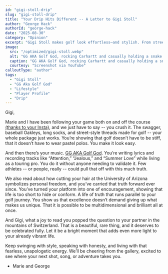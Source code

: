 ```yaml
---
id: "gigi-stoll-drip"
slug: "gigi-stoll-drip"
title: "Your Drip Hits Different -- A Letter to Gigi Stoll"
author: "George Hack"
authorId: "george-hack"
date: "2025-08-30"
category: "Opinion"
excerpt: "Gigi Stoll makes golf look effortless—and stylish. From street-ready threads on the course to dropping tracks as GG AKA Golf God, she proves excellence doesn’t demand conformity. Fearless, multidimensional, and unapologetically herself, Gigi is rewriting the rules of what it means to be a pro athlete."
image:
  src: "/optimized/gigi-stoll.webp"
  alt: "GG AKA Golf God, rocking Carhartt and casually holding a snake. She’s that cool."
  caption: "GG AKA Golf God, rocking Carhartt and casually holding a snake. She’s that cool"
  courtesy: "Screenshot via YouTube"
calloutType: "author"
tags:
  - "Gigi Stoll"
  - "GG Aka Golf God"
  - "Lifestyle"
  - "Player Profile"
  - "Drip"
---
```


Gigi,

Marie and I have been following your game both on and off the course [(thanks to your Insta)](https://www.instagram.com/gigistoll_/), and we just have to say -- you crush it. The swagger, baseball Oakleys, long socks, and street-style threads made for golf -- your whole package just works. You’re showing that golf doesn’t have to be stiff, that it doesn’t have to wear pastel polos. You make it look easy.

And then there’s your music. [GG AKA Golf God](https://youtu.be/8v4wqc8X3hQ?si=upVZ6uXtvCR9sdzm). You’re writing lyrics and recording tracks like “Attention,” “Jealous,” and “Summer Love” while living as a touring pro. You do it without anyone needing to validate it. Few athletes -- or people, really -- could pull that off with this much truth.

We also read about how cutting your hair at the University of Arizona symbolizes personal freedom, and you’ve carried that truth forward ever since. You’ve turned your platform into one of encouragement, showing that life is too short to hide or conform. A life of truth that runs parallel to your golf journey. You show us that excellence doesn’t demand giving up what makes us unique. That it is possible to be multidimensional and brilliant all at once. 

And Gigi, what a joy to read you popped the question to your partner in the mountains of Switzerland. That is a beautiful, rare thing, and it deserves to be celebrated fully. Let it be a bright moment that adds even more light to your already vibrant life.

Keep swinging with style, speaking with honesty, and living with that fearless, unapologetic energy. We’ll be cheering from the gallery, excited to see where your next shot, song, or adventure takes you.

- Marie and George
